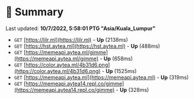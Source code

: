# 📖 Summary
Last updated: **10/7/2022, 5:58:01 PTG "Asia/Kuala_Lumpur"**

- `GET` [https://lilr.ml](https://lilr.ml) - **Up** (2138ms)
- `GET` [https://hst.aytea.ml](https://hst.aytea.ml) - **Up** (488ms)
- `GET` [https://memeapi.aytea.ml/gimme](https://memeapi.aytea.ml/gimme) - **Up** (658ms)
- `GET` [https://color.aytea.ml/4b31d6.png](https://color.aytea.ml/4b31d6.png) - **Up** (1525ms)
- `GET` [https://memeapi.aytea.ml](https://memeapi.aytea.ml) - **Up** (319ms)
- `GET` [https://memeapi.aytea14.repl.co/gimme](https://memeapi.aytea14.repl.co/gimme) - **Up** (328ms)
